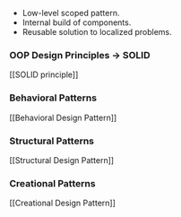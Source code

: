 
- Low-level scoped pattern.
- Internal build of components.
- Reusable solution to localized problems.

### OOP Design Principles → SOLID

[[SOLID principle]]

### Behavioral Patterns

[[Behavioral Design Pattern]]

### Structural Patterns

[[Structural Design Pattern]]

### Creational Patterns

[[Creational Design Pattern]]

